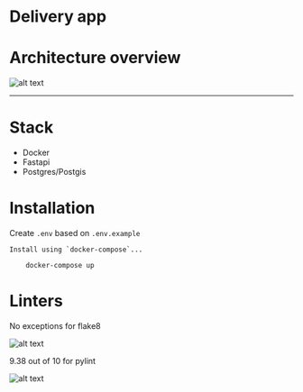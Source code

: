 # Delivery app


# Architecture overview

![alt text](https://i.imgur.com/UEesKCx.jpeg)


----

# Stack

* Docker
* Fastapi
* Postgres/Postgis

# Installation

Create `.env` based on `.env.example`

```
Install using `docker-compose`...

    docker-compose up

```

# Linters

No exceptions for flake8

![alt text](https://i.imgur.com/umcIv6c.png)

9.38 out of 10 for pylint

![alt text](https://i.imgur.com/QsB4SEy.png)

